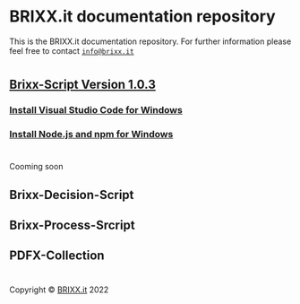 # BRIXX.it documentation repository

This is the BRIXX.it documentation repository. For further information please feel free to contact [`info@brixx.it`](info@brixx.it)

#

## [Brixx-Script Version 1.0.3](./brixx-script/README.md)

### [Install Visual Studio Code for Windows](./VSCode.md)

### [Install Node.js and npm for Windows](./Nodejs.md)

#

Cooming soon

## Brixx-Decision-Script

## Brixx-Process-Srcript

## PDFX-Collection

#

Copyright © [BRIXX.it](http://www.brixx.it) 2022 